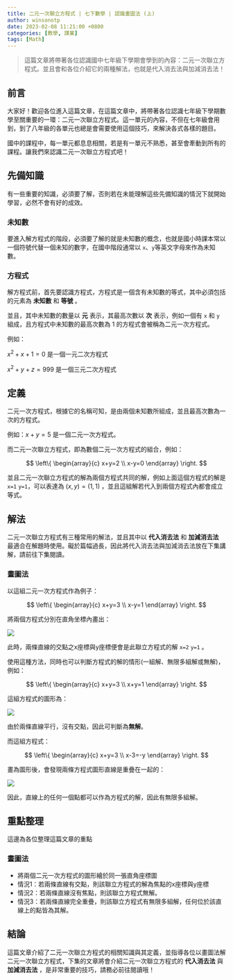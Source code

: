 ```yaml
---
title: 二元一次聯立方程式 | 七下數學 | 認識畫圖法 (上)
author: winsonotp
date: 2023-02-08 11:21:00 +0800
categories: [教學, 課業]
tags: [Math]
---
```


> 這篇文章將帶著各位認識國中七年級下學期會學到的內容：二元一次聯立方程式。並且會和各位介紹它的兩種解法，也就是代入消去法與加減消去法！

## 前言

大家好！歡迎各位進入這篇文章，在這篇文章中，將帶著各位認識七年級下學期數學至關重要的一環：二元一次聯立方程式。這一單元的內容，不但在七年級會用到，到了八年級的各單元也總是會需要使用這個技巧，來解決各式各樣的題目。

國中的課程中，每一單元都息息相關，若是有一單元不熟悉，甚至會牽動到所有的課程。讓我們來認識二元一次聯立方程式吧！

## 先備知識
有一些重要的知識，必須要了解，否則若在未能理解這些先備知識的情況下就開始學習，必然不會有好的成效。

### 未知數
要進入解方程式的階段，必須要了解的就是未知數的概念，也就是國小時課本常以一個符號代替一個未知的數字，在國中階段通常以 `x`、`y`等英文字母來作為未知數。

### 方程式
解方程式前，首先要認識方程式，方程式是一個含有未知數的等式，其中必須包括的元素為 **未知數** 和 **等號** 。

並且，其中未知數的數量以 **元** 表示，其最高次數以 **次** 表示，例如一個有 `x` 和 `y` 組成，且方程式中未知數的最高次數為 1 的方程式會被稱為二元一次方程式。

例如：

$x^2+x+1=0$ 是一個一元二次方程式

$x^2+y+z=999$ 是一個三元二次方程式

## 定義

二元一次方程式，根據它的名稱可知，是由兩個未知數所組成，並且最高次數為一次的方程式。

例如：$x+y=5$ 是一個二元一次方程式。

而二元一次聯立方程式，即為數個二元一次方程式的組合，例如：

$$
\left\{
\begin{array}{c}
x+y=2 \\
x-y=0
\end{array}
\right.
$$

並且二元一次聯立方程式的解為兩個方程式共同的解，例如上面這個方程式的解是 `x=1` `y=1`，可以表達為 $(x, y)=(1, 1)$ ，並且這組解若代入到兩個方程式內都會成立等式。

## 解法
二元一次聯立方程式有三種常用的解法，並且其中以 **代入消去法** 和 **加減消去法** 最適合在解題時使用。礙於篇幅過長，因此將代入消去法與加減消去法放在下集講解，請前往下集閱讀。

### 畫圖法

以這組二元一次方程式作為例子：

$$
\left\{
\begin{array}{c}
x+y=3 \\
x-y=1
\end{array}
\right.
$$

將兩個方程式分別在直角坐標內畫出：

![](https://i.imgur.com/XMvUVdM.png)

此時，兩條直線的交點之x座標與y座標便會是此聯立方程式的解 `x=2` `y=1` 。

使用這種方法，同時也可以判斷方程式的解的情形(一組解、無限多組解或無解)，例如：

$$
\left\{
\begin{array}{c}
x+y=3 \\
x+y=1
\end{array}
\right.
$$

這組方程式的圖形為：

![](https://i.imgur.com/0iErZgv.png)

由於兩條直線平行，沒有交點，因此可判斷為**無解**。

而這組方程式：

$$
\left\{
\begin{array}{c}
x+y=3 \\
x-3=-y
\end{array}
\right.
$$

畫為圖形後，會發現兩條方程式圖形直線是重疊在一起的：

![](https://i.imgur.com/BjBckym.png)

因此，直線上的任何一個點都可以作為方程式的解，因此有無限多組解。

## 重點整理
這邊為各位整理這篇文章的重點 </br>
### 畫圖法
- 將兩個二元一次方程式的圖形繪於同一張直角座標圖
- 情況1：若兩條直線有交點，則該聯立方程式的解為焦點的x座標與y座標
- 情況2：若兩條直線沒有焦點，則該聯立方程式無解。
- 情況3：若兩條直線完全重疊，則該聯立方程式有無限多組解，任何位於該直線上的點皆為其解。

## 結論
這篇文章介紹了二元一次聯立方程式的相關知識與其定義，並指導各位以畫圖法解二元一次聯立方程式，下集的文章將會介紹二元一次聯立方程式的 **代入消去法** 與 **加減消去法** ，是非常重要的技巧，請務必前往閱讀哦！